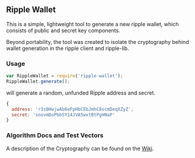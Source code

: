 ## Ripple Wallet

This is a simple, lightweight tool to generate a new ripple wallet,
which consists of public and secret key components.

Beyond portability, the tool was created to isolate the cryptography
behind wallet generation in the ripple client and ripple-lib.

### Usage

  ```js
  var RippleWallet = require('ripple-wallet');
  RippleWallet.generate();
  ```
    
will generate a random, unfunded Ripple address and secret.

  ```js
  { 
    address: 'r3sBHwjwAb6eFpHbCEbJmhC8scmDeqXZyZ',
    secret: 'snovmDoPbb5Y14JVA5wxtBtPgHNaP' 
  }
  ```

### Algorithm Docs and Test Vectors

A description of the Cryptography can be found on the [Wiki](https://ripple.com/wiki/Account_Family).

  

